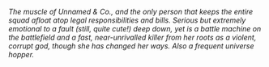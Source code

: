 *The muscle of Unnamed & Co., and the only person that keeps the entire squad afloat atop legal responsibilities and bills. Serious but extremely emotional to a fault (still, quite cute!) deep down, yet is a battle machine on the battlefield and a fast, near-unrivalled killer from her roots as a violent, corrupt god, though she has changed her ways. Also a frequent universe hopper.*
